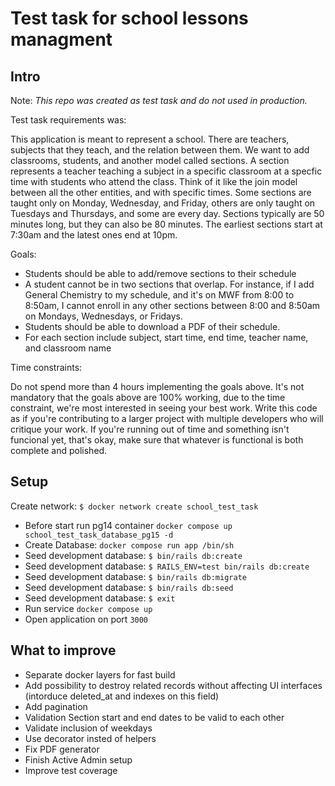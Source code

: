 # Test task for school lessons managment

## Intro

Note: *This repo was created as test task and do not used in production.*

Test task requirements was:

This application is meant to represent a school. There are teachers, subjects that they teach, and the relation between them. We want to add classrooms, students, and another model called sections. A section represents a teacher teaching a subject in a specific classroom at a specfic time with students who attend the class. Think of it like the join model between all the other entities, and with specific times. Some sections are taught only on Monday, Wednesday, and Friday, others are only taught on Tuesdays and Thursdays, and some are every day. Sections typically are 50 minutes long, but they can also be 80 minutes. The earliest sections start at 7:30am and the latest ones end at 10pm.

Goals:

* Students should be able to add/remove sections to their schedule
* A student cannot be in two sections that overlap. For instance, if I add General Chemistry to my schedule, and it's on MWF from 8:00 to 8:50am, I cannot enroll in any other sections between 8:00 and 8:50am on Mondays, Wednesdays, or Fridays.
* Students should be able to download a PDF of their schedule.
* For each section include subject, start time, end time, teacher name, and classroom name

Time constraints:

Do not spend more than 4 hours implementing the goals above. It's not mandatory that the goals above are 100% working, due to the time constraint, we're most interested in seeing your best work. Write this code as if you're contributing to a larger project with multiple developers who will critique your work. If you're running out of time and something isn't funcional yet, that's okay, make sure that whatever is functional is both complete and polished.

## Setup

Create network: `$ docker network create school_test_task`

* Before start run pg14 container `docker compose up school_test_task_database_pg15 -d`
* Create Database: `docker compose run app /bin/sh`
* Seed development database: `$ bin/rails db:create`
* Seed development database: `$ RAILS_ENV=test bin/rails db:create`
* Seed development database: `$ bin/rails db:migrate`
* Seed development database: `$ bin/rails db:seed`
* Seed development database: `$ exit`
* Run service `docker compose up`
* Open application on port `3000`

## What to improve

* Separate docker layers for fast build
* Add possibility to destroy related records without affecting UI interfaces (intorduce deleted_at and indexes on this field)
* Add pagination
* Validation Section start and end dates to be valid to each other
* Validate inclusion of weekdays
* Use decorator insted of helpers
* Fix PDF generator
* Finish Active Admin setup
* Improve test coverage